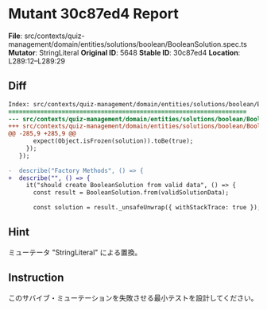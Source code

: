 # Mutant 30c87ed4 Report

**File**: src/contexts/quiz-management/domain/entities/solutions/boolean/BooleanSolution.spec.ts
**Mutator**: StringLiteral
**Original ID**: 5648
**Stable ID**: 30c87ed4
**Location**: L289:12–L289:29

## Diff

```diff
Index: src/contexts/quiz-management/domain/entities/solutions/boolean/BooleanSolution.spec.ts
===================================================================
--- src/contexts/quiz-management/domain/entities/solutions/boolean/BooleanSolution.spec.ts	original
+++ src/contexts/quiz-management/domain/entities/solutions/boolean/BooleanSolution.spec.ts	mutated #5648
@@ -285,9 +285,9 @@
       expect(Object.isFrozen(solution)).toBe(true);
     });
   });
 
-  describe("Factory Methods", () => {
+  describe("", () => {
     it("should create BooleanSolution from valid data", () => {
       const result = BooleanSolution.from(validSolutionData);
 
       const solution = result._unsafeUnwrap({ withStackTrace: true });
```

## Hint

ミューテータ "StringLiteral" による置換。

## Instruction

このサバイブ・ミューテーションを失敗させる最小テストを設計してください。
